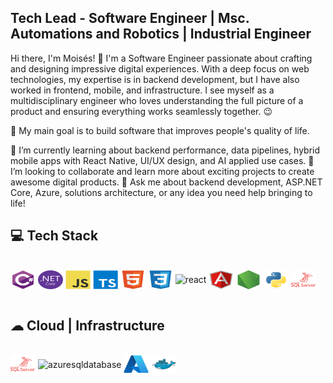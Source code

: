 ## Tech Lead - Software Engineer | Msc. Automations and Robotics | Industrial Engineer


Hi there, I'm Moisés! 👋
I'm a Software Engineer passionate about crafting and designing impressive digital experiences. With a deep focus on web technologies, my expertise is in backend development, but I have also worked in frontend, mobile, and infrastructure. I see myself as a multidisciplinary engineer who loves understanding the full picture of a product and ensuring everything works seamlessly together. 😉

🏁 My main goal is to build software that improves people's quality of life.

🌱 I’m currently learning about backend performance, data pipelines, hybrid mobile apps with React Native, UI/UX design, and AI applied use cases.
👯 I’m looking to collaborate and learn more about exciting projects to create awesome digital products.
💬 Ask me about backend development, ASP.NET Core, Azure, solutions architecture, or any idea you need help bringing to life!

## 💻 Tech Stack
<div style="display: inline_block"><br>
    <img align="center" alt="csharp" height="30" width="40" src="https://raw.githubusercontent.com/devicons/devicon/master/icons/csharp/csharp-original.svg">
    <img align="center" alt="dotnetcore" height="30" width="40" src="https://raw.githubusercontent.com/devicons/devicon/master/icons/dotnetcore/dotnetcore-original.svg">
    <img align="center" alt="js" height="30" width="40" src="https://raw.githubusercontent.com/devicons/devicon/master/icons/javascript/javascript-original.svg">
    <img align="center" alt="ts" height="30" width="40" src="https://raw.githubusercontent.com/devicons/devicon/master/icons/typescript/typescript-plain.svg">
    <img align="center" alt="html5" height="30" width="40" src="https://raw.githubusercontent.com/devicons/devicon/master/icons/html5/html5-original.svg">
    <img align="center" alt="css3" height="30" width="40" src="https://raw.githubusercontent.com/devicons/devicon/master/icons/css3/css3-original.svg">
   <img align="center" alt="react" height="30" width="40" src="https://cdn.jsdelivr.net/gh/devicons/devicon@latest/icons/react/react-original.svg" />
    <img align="center" alt="angular" height="30" width="40" src="https://raw.githubusercontent.com/devicons/devicon/master/icons/angularjs/angularjs-original.svg">
    <img align="center" alt="node" height="30" width="40" src="https://raw.githubusercontent.com/devicons/devicon/master/icons/nodejs/nodejs-original.svg">
    <img align="center" alt="python" height="30" width="40" src="https://raw.githubusercontent.com/devicons/devicon/master/icons/python/python-original.svg">
    <img align="center" alt="sqlserver" height="30" width="40" src="https://raw.githubusercontent.com/devicons/devicon/master/icons/microsoftsqlserver/microsoftsqlserver-plain-wordmark.svg">
</div>
<br>

## ☁ Cloud | Infrastructure
<div style="display: inline_block"><br>
     <img align="center" alt="sqlserver" height="30" width="40" src="https://raw.githubusercontent.com/devicons/devicon/master/icons/microsoftsqlserver/microsoftsqlserver-plain-wordmark.svg">
    <img align="center" alt="azuresqldatabase" height="30" width="40" src="https://cdn.jsdelivr.net/gh/devicons/devicon@latest/icons/azuresqldatabase/azuresqldatabase-original.svg" />    
    <img align="center" alt="azure" height="30" width="40" src="https://raw.githubusercontent.com/devicons/devicon/master/icons/azure/azure-original.svg">
    <img align="center" alt="docker" height="30" width="40" src="https://raw.githubusercontent.com/devicons/devicon/master/icons/docker/docker-original.svg">
</div>
